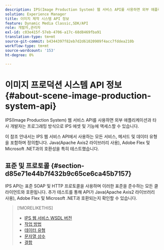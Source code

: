 ```yaml
---
description: IPS(Image Production System) 웹 서비스 API를 사용하면 외부 애플리케이션과 타사 개발자는 프로그래밍 방식으로 IPS 에셋 및 기능에 액세스할 수 있습니다.
solution: Experience Manager
title: 이미지 제작 시스템 API 정보
feature: Dynamic Media Classic,SDK/API
role: 개발자,관리자
exl-id: c03e415f-57eb-4706-a17c-68d8469fba91
translation-type: tm+mt
source-git-commit: b4344397f82eb7d2d61020909f4acc7fddea210b
workflow-type: tm+mt
source-wordcount: '153'
ht-degree: 0%

---
```


# 이미지 프로덕션 시스템 API 정보{#about-scene-image-production-system-api}

IPS(Image Production System) 웹 서비스 API를 사용하면 외부 애플리케이션과 타사 개발자는 프로그래밍 방식으로 IPS 에셋 및 기능에 액세스할 수 있습니다.

이 참조 안내서는 IPS 웹 서비스 API에서 사용하는 모든 서비스, 메서드 및 데이터 유형을 포함하며 정의합니다. Java(Apache Axis2 라이브러리 사용), Adobe Flex 및 Microsoft .NET과의 호환성을 특히 테스트했습니다.

## 표준 및 프로토콜 {#section-d85e71e44b7f432b9c65ce6ca45b7157}

IPS API는 표준 SOAP 및 HTTP 프로토콜을 사용하며 이러한 표준을 준수하는 모든 클라이언트와 호환됩니다. 추가 테스트를 통해 API가 Java(Apache Axis2 라이브러리 사용), Adobe Flex 및 Microsoft .NET과 호환되는지 확인할 수 있습니다.

>[!MORELIKETHIS]
>
>* [IPS 웹 서비스 WSDL 버전](c-wsdl-versions.md#concept-aff3e13f3b59486882260b5f2e962226)
>* [작업 방법](operations/c-operations-intro/c-methods/c-methods.md)
>* [데이터 유형](types/c-data-types/c-data-types.md#concept-dcf2ce73ff334e22bc4c634e3a0a50a6)
>* [문자열 상수](string-constants/c-string-constants/c-string-constants.md)
>* [결함](faults/c-faults/c-faults.md#concept-28c5e495f39443ecab05384d8cf8ab6b)

